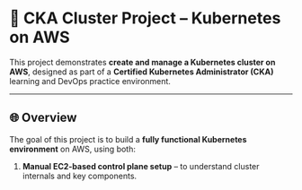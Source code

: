 # 🧱 CKA Cluster Project – Kubernetes on AWS

This project demonstrates  **create and manage a Kubernetes cluster on AWS**, designed as part of a **Certified Kubernetes Administrator (CKA)** learning and DevOps practice environment.

---

## 🌐 Overview

The goal of this project is to build a **fully functional Kubernetes environment** on AWS, using both:
1. **Manual EC2-based control plane setup** – to understand cluster internals and key components.




